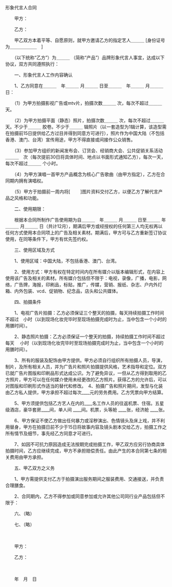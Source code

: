 



形象代言人合同



 

　　甲方：　　

　　乙方：　　

　　甲乙双方本着平等、自愿原则，就甲方邀请乙方的指定艺人＿＿＿ [身份证号为＿＿＿＿＿＿　]

　　（以下统称“乙方”）为＿＿＿ （简称“产品”）品牌形象代言人事宜，达成以下协议，双方共同遵照执行：　　

　　一、形象代言人工作内容确认　　

　　1、乙方同意在＿＿＿　年＿＿＿ 月＿＿＿ 日至＿＿＿　年＿＿＿ 月＿＿＿ 日：　　

　　（1）为甲方拍摄影视广告或mtv片，拍摄次数＿＿＿ 次，每次不超过＿＿＿ 天。　　

　　（2）为甲方拍摄平面（静态）照片，拍摄次数＿＿＿ 次，每次不超过＿＿＿ 天。不少于＿＿＿ 胶卷。不少于＿＿＿ 辑照片（以一套造型为1辑计算，该造型需在拍摄前15日提供给乙方过目并得到同意方可进行），照片作为中国大陆（不包括香港、澳门、台湾）宣传用途，甲方不得直接或间接作公众销售。　　

　　（3）参加甲方组织的新闻发布会、订货会、经销商大会、公共促销关系活动＿＿＿　次（每次提前30日将具体时间、地点以书面形式通知乙方），每次一天，每次不超过＿＿＿ 个小时。　　

　　（4）为甲方演唱一首甲方产品概念为核心广告歌曲（由甲方指定），乙方在合同期内拥有演唱权。　　

　　（5）甲方于拍摄前一周内将[　　 ]图片资料交付乙方，以便乙方了解代言产品之风格和功能。　　

　　二、使用期限：　　

　　根据本合同所制作广告使用期为自＿＿＿　年＿＿＿ 月＿＿＿ 日至＿＿＿ 年＿＿＿ 月＿＿＿ 日（共计12月），期满后甲方或经授权的任何第三人均无权再以任何方式使用本合同项上的广告及相关素材。期满后，甲方可与乙方重新签订协议使用，在同等条件下，甲方有优先签约权。　　

　　三、使用区域及方式　　

　　1、使用区域：中国大陆，不包括香港、澳门、台湾。　　

　　2、使用方式：甲方有权在特定时间内在所有媒介以版本编辑形式，在内容上使用该广告及相关的素材。所有媒介包括但不限于：电视，录像，广播，电影，网络，广告牌，海报，印刷品，标贴，推广，传媒，营销、报纸、杂志、户内外灯箱、内外包装、vcd、促销物、纪念品，店头和公共媒体。　　

　　四、拍摄条件　　

　　1、电视广告片拍摄：乙方必须保证三个整天的拍摄，每天持续拍摄工作时间不超过　小时（以到现场化妆完毕时至现场拍摄完成时为止，当中包含一个小时的用膳时间）。　　

　　2、静态照片拍摄：乙方必须保证一个整天的拍摄，持续拍摄工作时间不超过每天　 小时（以到现场化妆完毕时至现场拍摄完成时为止，当中包含一个小时的用膳时间）。　　

　　3、所有的服装及配饰由甲方提供。甲方必须自行组织所有拍摄人员，导演，制片，及所有相关人员，并为广告片和照片拍摄提供风格，艺术指导和定位。双方已就广告片图版和印刷品形式达成公识。为了避免异议，一但从乙方得到取用的乙方照片，甲方可以在任何媒介使用未经更改的乙方照片。获得乙方的允许后，可以对图版和印刷形式作适当的替代和修改。　4、拍摄广告和照片期间，发型与化装由乙方私人提供，甲方承担不超过每次____元的劳务费用。乙方凭票向甲方结算。　　

　　5、甲方须提供包括乙方艺人在内的____名工作人员的往返机票、住宿。五星级酒店，豪华套房____间，单人间 ____间。机票，头等舱 ____张，经济舱 ____张。　　

　　6、甲方保证不使乙方做出任何暴力或淫秽演出、色情镜头及床上戏，并不利用替身，甲方在拍摄日前不少于15日将故事内容及镜头剧本交给乙方，拍摄工作之所有情节及细节，事先经乙方同意才可进行。　　

　　7、如因不可抗力原因造成无法按期完成拍摄工作，甲乙双方应另行协商具体拍摄时间，乙方应继续完成，甲方不承担赔偿责任。由此产生的本合同第七条的相关费用由甲方承担。　　

　　五、甲乙双方之义务　　

　　1、甲方需提供支付乙方于拍摄演出服务期间之服装费用、交通接送，并负责合理膳食。　　

　　2、合同期内，乙方不得参加或同意参加或允许其他公司同行业产品包括但不限于：　　

　　六、（略）　　

　　七、（略）

　　　　

　　甲方：

　　乙方：

　　 

　　年　月　日